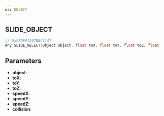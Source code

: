 ```yaml
---
ns: OBJECT
---
```

## SLIDE_OBJECT

```c
// 0x2FDFF4107B8C1147
Any SLIDE_OBJECT(Object object, float toX, float toY, float toZ, float speedX, float speedY, float speedZ, BOOL collision);
```

## Parameters
* **object**:
* **toX**:
* **toY**:
* **toZ**:
* **speedX**:
* **speedY**:
* **speedZ**:
* **collision**:
